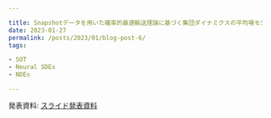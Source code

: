 ```yaml
---

title: Snapshotデータを用いた確率的最適輸送理論に基づく集団ダイナミクスの平均場モデル推定
date: 2023-01-27
permalink: /posts/2023/01/blog-post-6/
tags:

- SOT
- Neural SDEs
- NDEs

---
```


発表資料: [スライド発表資料](https://drive.google.com/file/d/1MEOVTVHjNj7t47flGu1kX9Daa_NZ7Kri/view?usp=sharing)

